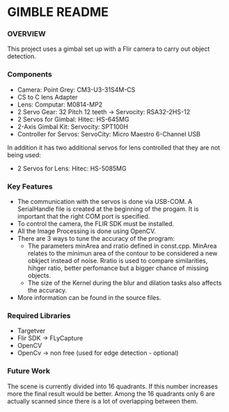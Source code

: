 # GIMBLE README

### OVERVIEW

This project uses a gimbal set up with a Flir camera to carry out object detection.

### Components

- Camera: Point Grey: CM3-U3-31S4M-CS
- CS to C lens Adapter
- Lens: Computar: M0814-MP2
- 2 Servo Gear: 32 Pitch 12 teeth -> Servocity: RSA32-2HS-12
- 2 Servos for Gimbal: Hitec: HS-645MG
- 2-Axis Gimbal Kit: Servocity: SPT100H
- Controller for Servos: ServoCity: Micro Maestro 6-Channel USB

In addition it has two additional servos for lens controlled that they are not being used:

- 2 Servos for Lens: Hitec: HS-5085MG

### Key Features

- The communication with the servos is done via USB-COM. A SerialHandle file is created at the beginning of the progam. It is important that the right COM port is specified. 
- To control the camera, the FLIR SDK must be installed.
- All the Image Processing is done using OpenCV.
- There are 3 ways to tune the accuracy of the program:
	- The parameters minArea and rratio defined in const.cpp. MinArea relates to the minimun area of the contour to be considered a new obkject instead of noise. Rratio is used to compare similarities, hihger ratio, better perfomance but a bigger chance of missing objects.
	- The size of the Kernel during the blur and dilation tasks also affects the accuracy.
- More information can be found in the source files.

### Required Libraries

- Targetver
- Flir SDK -> FLyCapture
- OpenCV
- OpenCv -> non free (used for edge detection - optional)

### Future Work

The scene is currently divided into 16 quadrants. If this number increases more the final result would be better. Among the 16 quadrants only 6 are actually scanned since there is a lot of overlapping between them. 
 
